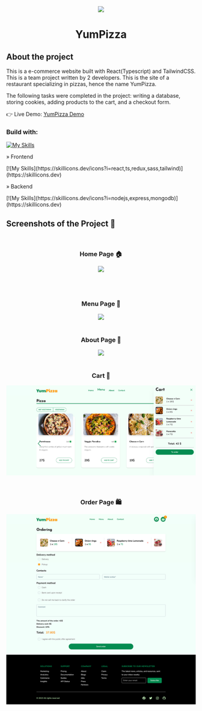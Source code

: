 <div align='center'>
<img width="200px" src='https://cdn-icons-png.flaticon.com/512/1161/1161623.png'/>
<br>
<h1 align='center'>YumPizza</h1>
</div>

<h2>About the project</h2>

<p>This is a e-commerce website built with React(Typescript) and TailwindCSS. This is a team project written by 2 developers. This is the site of a restaurant specializing in pizzas, hence the name YumPizza.</p>
<p>The following tasks were completed in the project: writing a database, storing cookies, adding products to the cart, and a checkout form.</p>

👉 Live Demo: <a href='https://store-template-dusky.vercel.app/'>YumPizza Demo</a>

<h3>Build with:</h3>

[![My Skills](https://skillicons.dev/icons?i=js,html,css,wasm)](https://skillicons.dev)

<p>» Frontend</p>
[![My Skills](https://skillicons.dev/icons?i=react,ts,redux,sass,tailwind)](https://skillicons.dev)

<p>» Backend</p>
[![My Skills](https://skillicons.dev/icons?i=nodejs,express,mongodb)](https://skillicons.dev)

<h2>Screenshots of the Project 📸</h2>
<br>
<h3 align='center'>Home Page 🏠</h3>

<div align='center'>
<img src='screenshots/home-page.png'/>
</div>

<br><br>
<h3 align='center'>Menu Page 🍕</h3>

<div align='center'>
<img src='screenshots/menu-page.png'/>

<br>
<br>
<h3 align='center'>About Page 👋</h3>

<div align='center'>
<img src='screenshots/about-page.png'/>

<br>
<br>
<h3 align='center'>Cart 🛒</h3>

<div align='center'>
<img src='screenshots/cart.png'/>
</div>

<br>
<br>
<h3 align='center'>Order Page 🛍️</h3>

<div align='center'>
<img src='screenshots/ordering-page.png'/>





